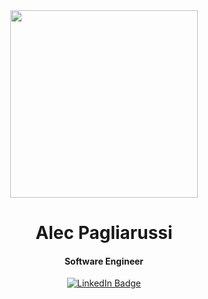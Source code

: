 <div id="header" align="center">
  <img src="https://media.giphy.com/media/vzO0Vc8b2VBLi/giphy.gif" width="300"/>
  <h1>Alec Pagliarussi</h1>
  <h4>Software Engineer</h2>
</div>
<div align="center" id="badges">
  <a href="https://www.linkedin.com/in/AlecBp/">
    <img src="https://img.shields.io/badge/LinkedIn-blue?style=for-the-badge&logo=linkedin&logoColor=white" alt="LinkedIn Badge"/>
  </a>
</div>
